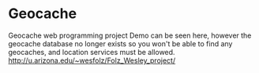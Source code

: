# Geocache
Geocache web programming project
Demo can be seen here, however the geocache database no longer exists so you won't be able to find any geocaches, and location services must be allowed.
http://u.arizona.edu/~wesfolz/Folz_Wesley_project/
